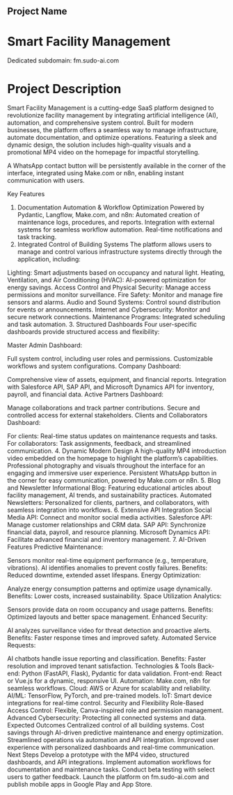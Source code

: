## Project Name
# Smart Facility Management
Dedicated subdomain: fm.sudo-ai.com

# Project Description
Smart Facility Management is a cutting-edge SaaS platform designed to revolutionize facility management by integrating artificial intelligence (AI), automation, and comprehensive system control. Built for modern businesses, the platform offers a seamless way to manage infrastructure, automate documentation, and optimize operations. Featuring a sleek and dynamic design, the solution includes high-quality visuals and a promotional MP4 video on the homepage for impactful storytelling.

A WhatsApp contact button will be persistently available in the corner of the interface, integrated using Make.com or n8n, enabling instant communication with users.

Key Features
1. Documentation Automation & Workflow Optimization
Powered by Pydantic, Langflow, Make.com, and n8n:
Automated creation of maintenance logs, procedures, and reports.
Integration with external systems for seamless workflow automation.
Real-time notifications and task tracking.
2. Integrated Control of Building Systems
The platform allows users to manage and control various infrastructure systems directly through the application, including:

Lighting: Smart adjustments based on occupancy and natural light.
Heating, Ventilation, and Air Conditioning (HVAC): AI-powered optimization for energy savings.
Access Control and Physical Security: Manage access permissions and monitor surveillance.
Fire Safety: Monitor and manage fire sensors and alarms.
Audio and Sound Systems: Control sound distribution for events or announcements.
Internet and Cybersecurity: Monitor and secure network connections.
Maintenance Programs: Integrated scheduling and task automation.
3. Structured Dashboards
Four user-specific dashboards provide structured access and flexibility:

Master Admin Dashboard:

Full system control, including user roles and permissions.
Customizable workflows and system configurations.
Company Dashboard:

Comprehensive view of assets, equipment, and financial reports.
Integration with Salesforce API, SAP API, and Microsoft Dynamics API for inventory, payroll, and financial data.
Active Partners Dashboard:

Manage collaborations and track partner contributions.
Secure and controlled access for external stakeholders.
Clients and Collaborators Dashboard:

For clients: Real-time status updates on maintenance requests and tasks.
For collaborators: Task assignments, feedback, and streamlined communication.
4. Dynamic Modern Design
A high-quality MP4 introduction video embedded on the homepage to highlight the platform’s capabilities.
Professional photography and visuals throughout the interface for an engaging and immersive user experience.
Persistent WhatsApp button in the corner for easy communication, powered by Make.com or n8n.
5. Blog and Newsletter
Informational Blog: Featuring educational articles about facility management, AI trends, and sustainability practices.
Automated Newsletters: Personalized for clients, partners, and collaborators, with seamless integration into workflows.
6. Extensive API Integration
Social Media API: Connect and monitor social media activities.
Salesforce API: Manage customer relationships and CRM data.
SAP API: Synchronize financial data, payroll, and resource planning.
Microsoft Dynamics API: Facilitate advanced financial and inventory management.
7. AI-Driven Features
Predictive Maintenance:

Sensors monitor real-time equipment performance (e.g., temperature, vibrations).
AI identifies anomalies to prevent costly failures.
Benefits: Reduced downtime, extended asset lifespans.
Energy Optimization:

Analyze energy consumption patterns and optimize usage dynamically.
Benefits: Lower costs, increased sustainability.
Space Utilization Analytics:

Sensors provide data on room occupancy and usage patterns.
Benefits: Optimized layouts and better space management.
Enhanced Security:

AI analyzes surveillance video for threat detection and proactive alerts.
Benefits: Faster response times and improved safety.
Automated Service Requests:

AI chatbots handle issue reporting and classification.
Benefits: Faster resolution and improved tenant satisfaction.
Technologies & Tools
Back-end: Python (FastAPI, Flask), Pydantic for data validation.
Front-end: React or Vue.js for a dynamic, responsive UI.
Automation: Make.com, n8n for seamless workflows.
Cloud: AWS or Azure for scalability and reliability.
AI/ML: TensorFlow, PyTorch, and pre-trained models.
IoT: Smart device integrations for real-time control.
Security and Flexibility
Role-Based Access Control: Flexible, Canva-inspired role and permission management.
Advanced Cybersecurity: Protecting all connected systems and data.
Expected Outcomes
Centralized control of all building systems.
Cost savings through AI-driven predictive maintenance and energy optimization.
Streamlined operations via automation and API integration.
Improved user experience with personalized dashboards and real-time communication.
Next Steps
Develop a prototype with the MP4 video, structured dashboards, and API integrations.
Implement automation workflows for documentation and maintenance tasks.
Conduct beta testing with select users to gather feedback.
Launch the platform on fm.sudo-ai.com and publish mobile apps in Google Play and App Store.
